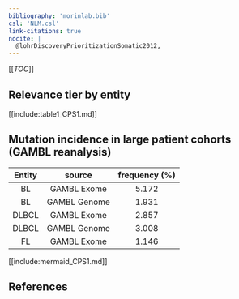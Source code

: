 ```yaml
---
bibliography: 'morinlab.bib'
csl: 'NLM.csl'
link-citations: true
nocite: |
  @lohrDiscoveryPrioritizationSomatic2012, 
---
```


[[_TOC_]]




## Relevance tier by entity

[[include:table1_CPS1.md]]


## Mutation incidence in large patient cohorts (GAMBL reanalysis)

|Entity|source |frequency (%)|
|:------:|:----:|:----:|
|BL|GAMBL Exome |5.172 |
|BL|GAMBL Genome |1.931 |
|DLBCL|GAMBL Exome |2.857 |
|DLBCL|GAMBL Genome |3.008 |
|FL|GAMBL Exome |1.146 |


[[include:mermaid_CPS1.md]]

## References


